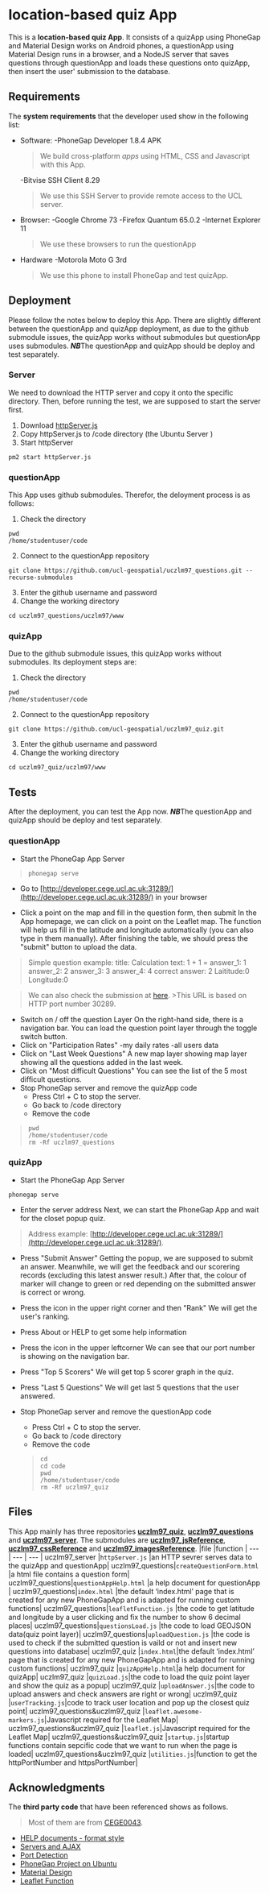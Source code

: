 # location-based quiz App

This is a **location-based quiz App**. It consists of a quizApp using PhoneGap and Material Design works on Android phones,  a questionApp using Material Design runs in a browser, and a NodeJS server that saves questions through questionApp and loads these questions onto quizApp, then insert the user' submission to the database.


## Requirements

The **system requirements** that the developer used show in the following list:

 - Software:
-PhoneGap Developer 1.8.4 APK 
	>We build cross-platform _apps_ using HTML, CSS and Javascript with this App.

	-Bitvise SSH Client 8.29 
	>We use this SSH Server to provide remote access to the UCL server.
	
 - Browser:
 -Google Chrome 73
 -Firefox Quantum 65.0.2
 -Internet Explorer 11
  	>We use these browsers to run the questionApp
 - Hardware
-Motorola Moto G 3rd 
	>We use this phone to install PhoneGap and test quizApp.


## Deployment

Please follow the notes below to deploy this App. There are slightly different between the questionApp and quizApp deployment, as due to the github submodule issues, the quizApp works without submodules but questionApp uses submodules.
***NB***The questionApp and quizApp should be deploy and test separately.

### Server
We need to download the HTTP server and copy it onto the specific directory. Then, before running the test, we are supposed to start the server first.

 1. Download [httpServer.js](https://github.com/ucl-geospatial/uczlm97_server/blob/master/httpServer.js)
 2. Copy httpServer.js to /code directory (the Ubuntu Server )
 3. Start httpServer
```
pm2 start httpServer.js
```
###  questionApp
This App uses github submodules. Therefor, the deloyment process is as follows:
 1. Check the directory
```
pwd
/home/studentuser/code
```
 2.  Connect to the questionApp repository
```
git clone https://github.com/ucl-geospatial/uczlm97_questions.git --recurse-submodules
```
 3. Enter the github username and password
 4. Change the working directory
```
cd uczlm97_questions/uczlm97/www
```

###  quizApp

Due to the github submodule issues, this quizApp works without submodules. Its deployment steps are:
 1. Check the directory
```
pwd
/home/studentuser/code
```
 2.  Connect to the questionApp repository
```
git clone https://github.com/ucl-geospatial/uczlm97_quiz.git
```
 3. Enter the github username and password
 4. Change the working directory
```
cd uczlm97_quiz/uczlm97/www
```

## Tests
After the deployment, you can test the App now.
***NB***The questionApp and quizApp should be deploy and test separately.


###  questionApp
 - Start the PhoneGap App Server
 > ```
>phonegap serve
>```
 - Go to [http://developer.cege.ucl.ac.uk:31289/](http://developer.cege.ucl.ac.uk:31289/) in your browser
 
 - Click a point on the map and fill in the question form, then submit
 In the App homepage, we can click on a point on the Leaflet map. The function will help us fill in the latitude and longitude automatically (you can also type in them manually). After finishing the table, we should press the "submit" button to upload the data. 
 >Simple question example:
 >title: Calculation
 >text: 1 + 1 =
 >answer_1: 1
 >answer_2: 2
 >answer_3: 3
 >answer_4: 4
 >correct answer: 2
 >Laititude:0
 >Longitude:0

> We can also check the submission at [here](http://developer.cege.ucl.ac.uk:30289/getQuizPoints/30289).
	 >This URL is based on HTTP port number 30289.
 - Switch on / off the question Layer
 On the right-hand side, there is a navigation bar. You can load the question point layer through the toggle switch button.
  - Click on "Participation Rates"
		-my daily rates
		-all users data
 - Click on "Last Week Questions"
A new map layer showing  map layer showing all the questions added in the last week.
 - Click on "Most difficult Questions"
 You can see the list of  the 5 most difficult questions.
 - Stop PhoneGap server and remove the quizApp code
	 - Press Ctrl + C to stop the server.
	 - Go back to /code directory
	 - Remove the code
>```
>pwd 
>/home/studentuser/code
>rm -Rf uczlm97_questions
>```

###  quizApp
 - Start the PhoneGap App Server
 ```
phonegap serve
```
 - Enter the server address
 Next, we can start the PhoneGap App and wait for the closet popup quiz. 
 >Address example:
 >[http://developer.cege.ucl.ac.uk:31289/](http://developer.cege.ucl.ac.uk:31289/).

 - Press "Submit Answer"
Getting the popup, we are supposed to submit an answer. 
 Meanwhile, we will get the feedback and our scorering records (excluding this latest answer result.)
 After that, the colour of marker will change to green or red depending on the submitted answer is correct or wrong.
 - Press the icon in the upper right corner and then "Rank"
 We will get the user's ranking.
 - Press About or HELP to get some help information
 
 - Press the icon in the upper leftcorner 
 We can see that our port number is showing on the navigation bar.
 
 - Press "Top 5 Scorers"
 We will get top 5 scorer graph in the quiz.
 - Press "Last 5 Questions"
  We will get last 5 questions that the user answered.
 - Stop PhoneGap server and remove the questionApp code
   - Press Ctrl + C to stop the server.
   - Go back to /code directory
   - Remove the code
   >```
   >cd
   >cd code
   >pwd
   >/home/studentuser/code
   >rm -Rf uczlm97_quiz
   >```


## Files

This App mainly has three repositories **[uczlm97_quiz](https://github.com/ucl-geospatial/uczlm97_quiz)**, **[uczlm97_questions](https://github.com/ucl-geospatial/uczlm97_questions)** and **[uczlm97_server](https://github.com/ucl-geospatial/uczlm97_server)**. The submodules are **[uczlm97_jsReference](https://github.com/GEOGMLIU/uczlm97_jsReference)**, **[uczlm97_cssReference](https://github.com/GEOGMLIU/uczlm97_cssReference)** and **[uczlm97_imagesReference](https://github.com/GEOGMLIU/uczlm97_imagesReference)**.
                |file                           |function                     |
--- | --- | --- |
uczlm97_server  |`httpServer.js`            |an HTTP sevrer serves data to the quizApp and questionApp|
uczlm97_questions|`createQuestionForm.html`            |a html file contains a question form|
uczlm97_questions|`questionAppHelp.html`            |a help document for questionApp |
uczlm97_questions|`index.html`            |the default ‘index.html’ page that is created for any new PhoneGapApp and is adapted for running custom functions|
uczlm97_questions|`leafletFunction.js`            |the code to get latitude and longitude by a user clicking and fix the number to show 6 decimal places|
uczlm97_questions|`questionsLoad.js`            |the code to load GEOJSON data(quiz point layer)|
uczlm97_questions|`uploadQuestion.js`            |the code is used to check if the submitted question is vaild or not and insert new questions into database|
uczlm97_quiz     |`index.html`|the default ‘index.html’ page that is created for any new PhoneGapApp and is adapted for running custom functions|
uczlm97_quiz     |`quizAppHelp.html`|a help document for quizApp|
uczlm97_quiz     |`quizLoad.js`|the code to load the quiz point layer and show the quiz as a popup|
uczlm97_quiz     |`uploadAnswer.js`|the code to upload answers and check answers are right or wrong|
uczlm97_quiz     |`userTracking.js`|code to track user location and pop up the closest quiz point|
uczlm97_questions&uczlm97_quiz     |`leaflet.awesome-markers.js`|Javascript required for the Leaflet Map|
uczlm97_questions&uczlm97_quiz     |`leaflet.js`|Javascript required for the Leaflet Map|
uczlm97_questions&uczlm97_quiz     |`startup.js`|startup functions contain sepcific code that we want to run when the page is loaded|
uczlm97_questions&uczlm97_quiz     |`utilities.js`|function to get the httpPortNumber and httpsPortNumber|

## Acknowledgments
The **third party code** that have been referenced shows as follows.
>Most of them are from [CEGE0043](https://moodle-1819.ucl.ac.uk/course/view.php?id=1330&section=0). 
-  [HELP documents - format style](https://webdesign.tutsplus.com/articles/)
-  [ Servers and AJAX](https://moodle-1819.ucl.ac.uk/mod/folder/view.php?id=1025047)
- [Port Detection ](https://moodle-1819.ucl.ac.uk/course/view.php?id=1330&section=7)
- [PhoneGap Project on Ubuntu](https://moodle-1819.ucl.ac.uk/course/view.php?id=1330&section=6)
- [Material Design](https://getmdl.io/templates/dashboard/index.html)
- [Leaflet Function](https://moodle-1819.ucl.ac.uk/course/view.php?id=1330&section=5)
